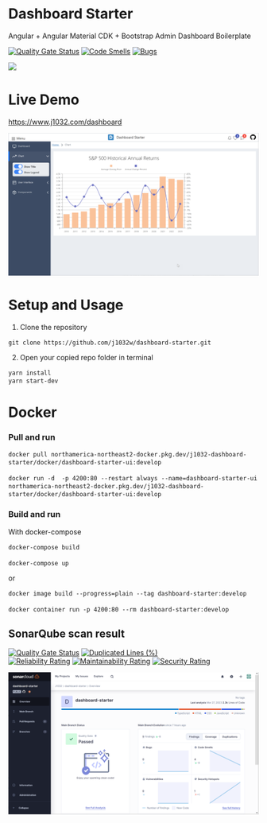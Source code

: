 # Dashboard Starter
Angular + Angular Material CDK + Bootstrap Admin Dashboard Boilerplate

[![Quality Gate Status](https://sonarcloud.io/api/project_badges/measure?project=j1032w_dashboard-starter&metric=alert_status)](https://sonarcloud.io/summary/new_code?id=j1032w_dashboard-starter)
[![Code Smells](https://sonarcloud.io/api/project_badges/measure?project=j1032w_dashboard-starter&metric=code_smells)](https://sonarcloud.io/summary/new_code?id=j1032w_dashboard-starter)
[![Bugs](https://sonarcloud.io/api/project_badges/measure?project=j1032w_dashboard-starter&metric=bugs)](https://sonarcloud.io/summary/new_code?id=j1032w_dashboard-starter)

<a href="https://github.com/j1032w/dashboard-starter" target="_blank"><img src="https://visitor-badge.glitch.me/badge?page_id=j1032w/dashboard-starter"></a>





# Live Demo
https://www.j1032.com/dashboard

[![Demo](documentation/dashboard.png)](https://www.j1032.com/dashboard)


# Setup and Usage
1. Clone the repository
```
git clone https://github.com/j1032w/dashboard-starter.git
```
2. Open your copied repo folder in terminal
```
yarn install
yarn start-dev
```


# Docker
### Pull and run
```
docker pull northamerica-northeast2-docker.pkg.dev/j1032-dashboard-starter/docker/dashboard-starter-ui:develop

docker run -d  -p 4200:80 --restart always --name=dashboard-starter-ui northamerica-northeast2-docker.pkg.dev/j1032-dashboard-starter/docker/dashboard-starter-ui:develop
```

### Build and run
With docker-compose
```
docker-compose build

docker-compose up
```

or

```
docker image build --progress=plain --tag dashboard-starter:develop 

docker container run -p 4200:80 --rm dashboard-starter:develop
```  







## SonarQube scan result
[![Quality Gate Status](https://sonarcloud.io/api/project_badges/measure?project=j1032w_dashboard-starter&metric=alert_status)](https://sonarcloud.io/summary/new_code?id=j1032w_dashboard-starter)
[![Duplicated Lines (%)](https://sonarcloud.io/api/project_badges/measure?project=j1032w_dashboard-starter&metric=duplicated_lines_density)](https://sonarcloud.io/summary/new_code?id=j1032w_dashboard-starter)  
[![Reliability Rating](https://sonarcloud.io/api/project_badges/measure?project=j1032w_dashboard-starter&metric=reliability_rating)](https://sonarcloud.io/summary/new_code?id=j1032w_dashboard-starter)
[![Maintainability Rating](https://sonarcloud.io/api/project_badges/measure?project=j1032w_dashboard-starter&metric=sqale_rating)](https://sonarcloud.io/summary/new_code?id=j1032w_dashboard-starter)
[![Security Rating](https://sonarcloud.io/api/project_badges/measure?project=j1032w_dashboard-starter&metric=security_rating)](https://sonarcloud.io/summary/new_code?id=j1032w_dashboard-starter)



[![sonarqube code quality results](documentation/sonarqube.png)](https://sonarcloud.io/project/overview?id=j1032w_dashboard-starter)






